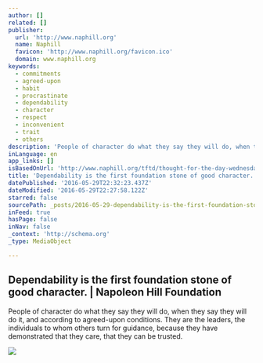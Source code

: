 ```yaml
---
author: []
related: []
publisher:
  url: 'http://www.naphill.org'
  name: Naphill
  favicon: 'http://www.naphill.org/favicon.ico'
  domain: www.naphill.org
keywords:
  - commitments
  - agreed-upon
  - habit
  - procrastinate
  - dependability
  - character
  - respect
  - inconvenient
  - trait
  - others
description: 'People of character do what they say they will do, when they say they will do it, and according to agreed-upon conditions. They are the leaders, the individuals to whom others turn for guidance, because they have demonstrated that they care, that they can be trusted.'
inLanguage: en
app_links: []
isBasedOnUrl: 'http://www.naphill.org/tftd/thought-for-the-day-wednesday-may-25-2016/?utm_source=NHF+Email+Subscribers&utm_campaign=be0e835206-TFTD_EMAIL&utm_medium=email&utm_term=0_9e231d0df6-be0e835206-209715649'
title: 'Dependability is the first foundation stone of good character. | Napoleon Hill Foundation'
datePublished: '2016-05-29T22:32:23.437Z'
dateModified: '2016-05-29T22:27:58.122Z'
starred: false
sourcePath: _posts/2016-05-29-dependability-is-the-first-foundation-stone-of-good-characte.md
inFeed: true
hasPage: false
inNav: false
_context: 'http://schema.org'
_type: MediaObject

---
```

<article style=""><h1>Dependability is the first foundation stone of good character. | Napoleon Hill Foundation</h1><p>People of character do what they say they will do, when they say they will do it, and according to agreed-upon conditions. They are the leaders, the individuals to whom others turn for guidance, because they have demonstrated that they care, that they can be trusted.</p><img src="http://www.naphill.org/wp-content/uploads/24x36poster-401x600-201x300.jpg" /></article>